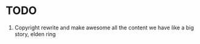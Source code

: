 # TODO

1. Copyright
  rewrite and make awesome all the content we have
  like a big story, elden ring



